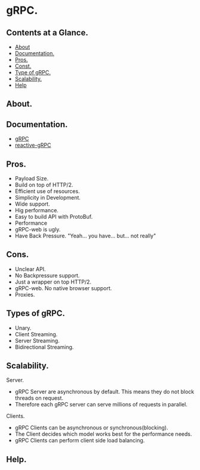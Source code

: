 # gRPC.





## Contents at a Glance.
* [About](#about)
* [Documentation.](#documentation)
* [Pros.](#pros)
* [Const.](#cons)
* [Type of gRPC.](#types-of-grpc)
* [Scalability.](#scalability)
* [Help](#help)





## About.





## Documentation.
* [gRPC](https://grpc.io/)
* [reactive-gRPC]()





## Pros.
* Payload Size.
* Build on top of HTTP/2.
* Efficient use of resources.
* Simplicity in Development.
* Wide support.
* Hig performance.
* Easy to build API with ProtoBuf.
* Performance 
* gRPC-web is ugly.
* Have Back Pressure. "Yeah... you have... but... not really"





## Cons.
* Unclear API.
* No Backpressure support.
* Just a wrapper on top HTTP/2.
* gRPC-web. No native browser support.
* Proxies.





## Types of gRPC.
* Unary.
* Client Streaming.
* Server Streaming.
* Bidirectional Streaming.





## Scalability.
Server.
* gRPC Server are asynchronous by default. This means they do not block threads on request.
* Therefore each gRPC server can serve millions of requests in parallel. 

Clients.
* gRPC Clients can be asynchronous or synchronous(blocking).
* The Client decides which model works best for the performance needs.
* gRPC Clients can perform client side load balancing.




## Help.
